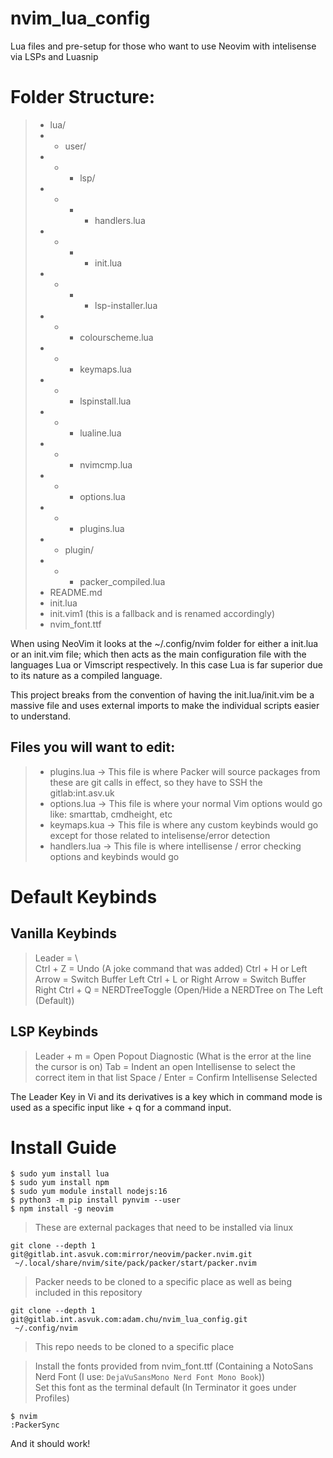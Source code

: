 # nvim_lua_config

Lua files and pre-setup for those who want to use Neovim with intelisense via LSPs and Luasnip

# Folder Structure:
> - lua/
> - - user/
> - - - lsp/
> - - - - handlers.lua
> - - - - init.lua
> - - - - lsp-installer.lua
> - - - colourscheme.lua
> - - - keymaps.lua
> - - - lspinstall.lua
> - - - lualine.lua
> - - - nvimcmp.lua
> - - - options.lua
> - - - plugins.lua
> - - plugin/  
> - - - packer_compiled.lua 
> - README.md  
> - init.lua  
> - init.vim1 (this is a fallback and is renamed accordingly) 
> - nvim_font.ttf

When using NeoVim it looks at the ~/.config/nvim folder for either a init.lua or an init.vim file;
which then acts as the main configuration file with the languages Lua or Vimscript respectively. In this case Lua is far superior due to its
nature as a compiled language.

This project breaks from the convention of having the init.lua/init.vim be a massive file and uses external imports to make the individual scripts easier to understand.

## Files you will want to edit:
> - plugins.lua -> This file is where Packer will source packages from these are git calls in effect, so they have to SSH the gitlab:int.asv.uk
> - options.lua -> This file is where your normal Vim options would go like: smarttab, cmdheight, etc
> - keymaps.kua -> This file is where any custom keybinds would go except for those related to intelisense/error detection
> - handlers.lua -> This file is where intellisense / error checking options and keybinds would go

# Default Keybinds
## Vanilla Keybinds
> Leader = \\  
> Ctrl + Z = Undo (A joke command that was added)
> Ctrl + H or Left Arrow = Switch Buffer Left
> Ctrl + L or Right Arrow = Switch Buffer Right
> Ctrl + Q = NERDTreeToggle (Open/Hide a NERDTree on The Left (Default))

## LSP Keybinds
> Leader + m = Open Popout Diagnostic (What is the error at the line the cursor is on)
> Tab = Indent an open Intellisense to select the correct item in that list 
> Space / Enter = Confirm Intellisense Selected

The Leader Key in Vi and its derivatives is a key which in command mode is used as a specific input like <leader> + q for a command input.

# Install Guide
```
$ sudo yum install lua
$ sudo yum install npm
$ sudo yum module install nodejs:16
$ python3 -m pip install pynvim --user
$ npm install -g neovim
```
> These are external packages that need to be installed via linux  

```
git clone --depth 1 git@gitlab.int.asvuk.com:mirror/neovim/packer.nvim.git
 ~/.local/share/nvim/site/pack/packer/start/packer.nvim
```
> Packer needs to be cloned to a specific place as well as being included in this repository

```
git clone --depth 1 git@gitlab.int.asvuk.com:adam.chu/nvim_lua_config.git
 ~/.config/nvim
```
> This repo needs to be cloned to a specific place

> Install the fonts provided from nvim_font.ttf (Containing a NotoSans Nerd Font (I use: `DejaVuSansMono Nerd Font Mono Book`))  
> Set this font as the terminal default (In Terminator it goes under Profiles) 

```
$ nvim
:PackerSync 
```
And it should work!
